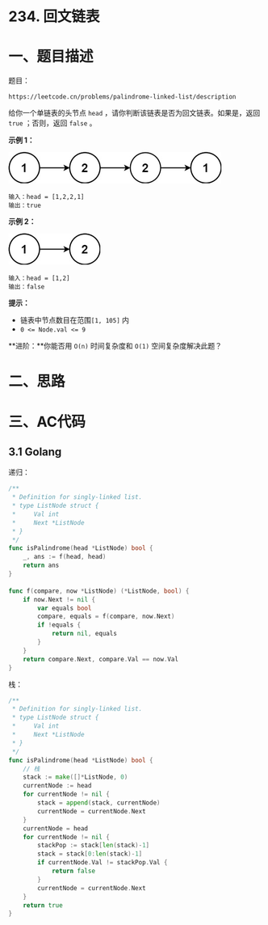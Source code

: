 # 234. 回文链表

# 一、题目描述

题目：
```text
https://leetcode.cn/problems/palindrome-linked-list/description
```


给你一个单链表的头节点 `head` ，请你判断该链表是否为回文链表。如果是，返回 `true` ；否则，返回 `false` 。

 

**示例 1：**

![img](README.assets/pal1linked-list.jpg)

```
输入：head = [1,2,2,1]
输出：true
```

**示例 2：**

![img](README.assets/pal2linked-list.jpg)

```
输入：head = [1,2]
输出：false
```

 

**提示：**

- 链表中节点数目在范围`[1, 105]` 内
- `0 <= Node.val <= 9`

 

**进阶：**你能否用 `O(n)` 时间复杂度和 `O(1)` 空间复杂度解决此题？



# 二、思路







# 三、AC代码

## 3.1 Golang

递归： 

```go
/**
 * Definition for singly-linked list.
 * type ListNode struct {
 *     Val int
 *     Next *ListNode
 * }
 */
func isPalindrome(head *ListNode) bool {
    _, ans := f(head, head)    
    return ans 
}

func f(compare, now *ListNode) (*ListNode, bool) {
    if now.Next != nil {
        var equals bool 
        compare, equals = f(compare, now.Next)
        if !equals {
            return nil, equals 
        }
    }
    return compare.Next, compare.Val == now.Val 
}
```
栈：
```go
/**
 * Definition for singly-linked list.
 * type ListNode struct {
 *     Val int
 *     Next *ListNode
 * }
 */
func isPalindrome(head *ListNode) bool {
    // 栈 
    stack := make([]*ListNode, 0)
    currentNode := head 
    for currentNode != nil {
        stack = append(stack, currentNode)
        currentNode = currentNode.Next 
    }
    currentNode = head 
    for currentNode != nil {
        stackPop := stack[len(stack)-1]
        stack = stack[0:len(stack)-1]
        if currentNode.Val != stackPop.Val {
            return false 
        }
        currentNode = currentNode.Next 
    }
    return true 
}
```
